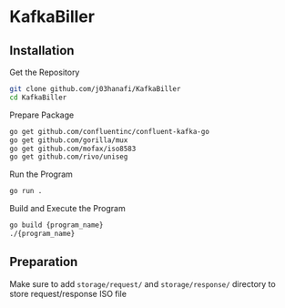 # KafkaBiller

## Installation
Get the Repository
```bash
git clone github.com/j03hanafi/KafkaBiller
cd KafkaBiller
```
Prepare Package
```bash
go get github.com/confluentinc/confluent-kafka-go
go get github.com/gorilla/mux
go get github.com/mofax/iso8583
go get github.com/rivo/uniseg
```
Run the Program
```bash
go run .
```
Build and Execute the Program
```bash
go build {program_name}
./{program_name}
```

## Preparation
Make sure to add ```storage/request/``` and ```storage/response/``` directory to store request/response ISO file
